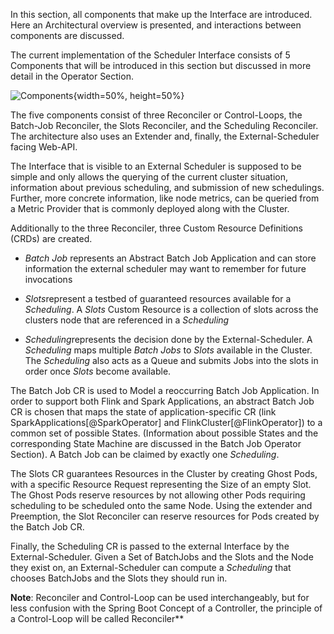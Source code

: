 In this section, all components that make up the Interface are introduced. Here an Architectural overview is presented, and interactions between components are discussed.

The current implementation of the Scheduler Interface consists of 5 Components that will be introduced in this section but discussed in more detail in the Operator Section.

![Components](graphics/architecture_components.png){width=50%, height=50%}

The five components consist of three Reconciler or Control-Loops, the Batch-Job Reconciler, the Slots Reconciler, and the Scheduling Reconciler. The architecture also uses an Extender and, finally, the External-Scheduler facing Web-API.

The Interface that is visible to an External Scheduler is supposed to be simple and only allows the querying of the current cluster situation, information about previous scheduling, and submission of new schedulings. Further, more concrete information, like node metrics, can be queried from a Metric Provider that is commonly deployed along with the Cluster.

Additionally to the three Reconciler, three Custom Resource Definitions (CRDs) are created.

- *Batch Job* represents an Abstract Batch Job Application and can store information the external scheduler may want to remember for future invocations

* *Slots*represent a testbed of guaranteed resources available for a *Scheduling*. A *Slots* Custom Resource is a collection of slots across the clusters node that are referenced in a *Scheduling*

- *Scheduling*represents the decision done by the External-Scheduler. A *Scheduling* maps multiple *Batch Jobs* to *Slots* available in the Cluster. The *Scheduling* also acts as a Queue and submits Jobs into the slots in order once *Slots* become available.

The Batch Job CR is used to Model a reoccurring Batch Job Application. In order to support both Flink and Spark Applications, an abstract Batch Job CR is chosen that maps the state of application-specific CR (link SparkApplications[@SparkOperator] and FlinkCluster[@FlinkOperator]) to a common set of possible States. (Information about possible States and the corresponding State Machine are discussed in the Batch Job Operator Section). A Batch Job can be claimed by exactly one *Scheduling*. 

The Slots CR guarantees Resources in the Cluster by creating Ghost Pods, with a specific Resource Request representing the Size of an empty Slot. The Ghost Pods reserve resources by not allowing other Pods requiring scheduling to be scheduled onto the same Node. Using the extender and Preemption, the Slot Reconciler can reserve resources for Pods created by the Batch Job CR.

Finally, the Scheduling CR is passed to the external Interface by the External-Scheduler. Given a Set of BatchJobs and the Slots and the Node they exist on, an External-Scheduler can compute a *Scheduling*  that chooses BatchJobs and the Slots they should run in.

**Note**: Reconciler and Control-Loop can be used interchangeably, but for less confusion with the Spring Boot Concept of a Controller, the principle of a Control-Loop will be called Reconciler**
